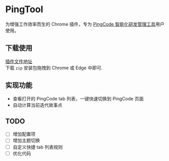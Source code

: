 # PingTool

为增强工作效率而生的 Chrome 插件，专为 [PingCode 智能化研发管理工具](https://pingcode.com/)用户使用。

## 下载使用

[插件文件地址](https://github.com/FrankWang117/worktile-bell/releases/latest)  
下载 `zip` 安装包拖拽到 Chrome 或 Edge 中即可.

## 实现功能

- 查看打开的 PingCode tab 列表，一键快速切换到 PingCode 页面
- 自动计算当前迭代故事点

## TODO

- [ ] 增加配置项
- [ ] 增加主题切换
- [ ] 自定义快捷 tab 列表规则
- [ ] 优化代码